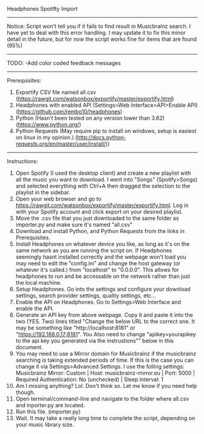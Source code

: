 Headphones Spotifty Import

---------------------------------------------------------

Notice: Script won't tell you if it fails to find result in Musicbrainz search. I have yet to deal with this error handling. I may update it to fix this minor detail in the future, but for now the script works fine for items that are found (95%)

---------------------------------------------------------

TODO:
-Add color coded feedback messages

---------------------------------------------------------

Prerequisites:
1. Exportify CSV file named all.csv (https://rawgit.com/watsonbox/exportify/master/exportify.html)
2. Headphones with enabled API (Settings>Web Interface>API>Enable API) (https://github.com/rembo10/headphones)
3. Python (Hasn't been tested on any version lower than 3.62) (https://www.python.org/)
4. Python Requests (May require pip to install on windows, setup is easiest on linux in my opinion.) (http://docs.python-requests.org/en/master/user/install/))

---------------------------------------------------------

Instructions:
1. Open Spotify (I used the desktop client) and create a new playlist with all the music you want to download. I went into "Songs" (Spotify>Songs) and selected everything with Ctrl+A then dragged the selection to the playlist in the sidebar.
2. Open your web browser and go to https://rawgit.com/watsonbox/exportify/master/exportify.html. Log in with your Spotify account and click export on your desired playlist.
3. Move the .csv file that you just downloaded to the same folder as importer.py and make sure it's named "all.csv"
4. Download and install Python, and Python Requests from the links in Prerequisites.
5. Install Headphones on whatever device you like, as long as it's on the same network as you are running the script on. If Headphones seemingly hasnt installed correctly and the webpage won't load you may need to edit the "config.ini" and change the host gateway (or whatever it's called.) from "localhost" to "0.0.0.0". This allows for headphones to run and be accessable on the network rather than just the local machine.
6. Setup Headphones. Go into the settings and configure your download settings, search provider settings, quality settings, etc...
7. Enable the API on Headphones. Go to Settings>Web Interface and enable the API.
8. Generate an API key from above webpage. Copy it and paste it into the two (YES. Two) lines titled "Change the below URL to the correct one. It may be something like "http://localhost:8181" or "https://192.168.0.17:8181". You Also need to change "apikey=yourapikey to the api key you generated via the instrustions"" below in this document.
9. You may need to use a Mirror domain for Musicbrainz if the musicbrainz searching is taking extended periods of time. If this is the case you can change it via Settings>Advanced Settings. I use the folling settings: Musicbrainz Mirror: Custom | Host: musicbrainz-mirror.eu | Port: 5000 | Required Authentication: No (unchecked) | Sleep Interval: 1
10. Am I missing anything? Lol. Don't think so. Let me know if you need help though.
11. Open terminal/command-line and navigate to the folder where all.csv and inporter.py are located.
12. Run this file. (importer.py)
13. Wait. It may take a really long time to complete the script, depending on your music library size.
